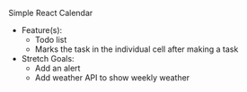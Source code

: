 Simple React Calendar

- Feature(s):
    - Todo list
    - Marks the task in the individual cell after making a task
- Stretch Goals:
    - Add an alert 
    - Add weather API to show weekly weather

